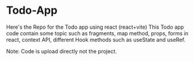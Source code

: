# Todo-App
Here's the Repo for the Todo app using react (react+vite)
This  Todo app code contain some topic such as fragments, map method, props, forms in react, context API, different Hook methods such as useState and useRef.


Note: Code is upload directly not the project.
